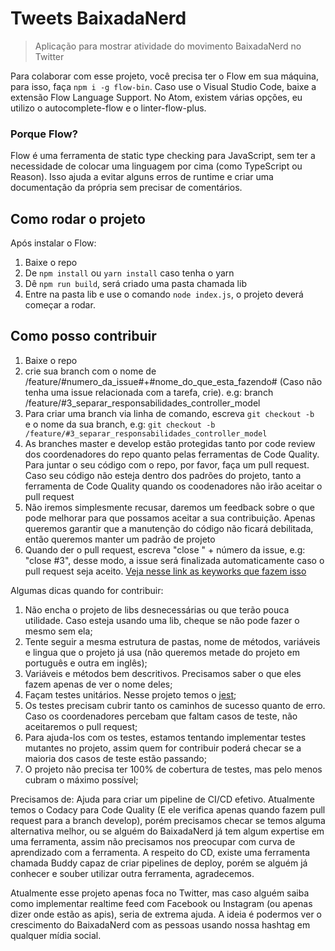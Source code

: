 # Tweets BaixadaNerd
> Aplicação para mostrar atividade do movimento BaixadaNerd no Twitter

Para colaborar com esse projeto, você precisa ter o Flow em sua máquina, para isso, faça ```npm i -g flow-bin```. Caso use o Visual Studio Code, baixe a extensão Flow Language Support. No Atom, existem várias opções, eu utilizo o autocomplete-flow e o linter-flow-plus.

### Porque Flow?
  Flow é uma ferramenta de static type checking para JavaScript, sem ter a necessidade de colocar uma linguagem por cima (como TypeScript ou Reason). Isso ajuda a evitar alguns erros de runtime e criar uma documentação da própria sem precisar de comentários.


## Como rodar o projeto
Após instalar o Flow:
1. Baixe o repo
2. De ```npm install``` ou ```yarn install``` caso tenha o yarn
3. Dê ```npm run build```, será criado uma pasta chamada lib
4. Entre na pasta lib e use o comando ```node index.js```, o projeto deverá começar a rodar.

## Como posso contribuir
1. Baixe o repo
2. crie sua branch com o nome de /feature/#numero_da_issue#+#nome_do_que_esta_fazendo# (Caso não tenha uma issue relacionada com a tarefa, crie). e.g: branch /feature/#3_separar_responsabilidades_controller_model
  1. Para criar uma branch via linha de comando, escreva ```git checkout -b ``` e o nome da sua branch, e.g: ```git checkout -b /feature/#3_separar_responsabilidades_controller_model```
3. As branches master e develop estão protegidas tanto por code review dos coordenadores do repo quanto pelas ferramentas de Code Quality. Para juntar o seu código com o repo, por favor, faça um pull request. Caso seu código não esteja dentro dos padrões do projeto, tanto a ferramenta de Code Quality quando os coodenadores não irão aceitar o pull request
  1. Não iremos simplesmente recusar, daremos um feedback sobre o que pode melhorar para que possamos aceitar a sua contribuição. Apenas queremos garantir que a manutenção do código não ficará debilitada, então queremos manter um padrão de projeto
  2. Quando der o pull request, escreva "close " + número da issue, e.g: "close #3", desse modo, a issue será finalizada automaticamente caso o pull request seja aceito. [Veja nesse link as keyworks que fazem isso](https://help.github.com/articles/closing-issues-using-keywords/)

Algumas dicas quando for contribuir:
1. Não encha o projeto de libs desnecessárias ou que terão pouca utilidade. Caso esteja usando uma lib, cheque se não pode fazer o mesmo sem ela;
2. Tente seguir a mesma estrutura de pastas, nome de métodos, variáveis e lingua que o projeto já usa (não queremos metade do projeto em português e outra em inglês);
3. Variáveis e métodos bem descritivos. Precisamos saber o que eles fazem apenas de ver o nome deles;
4. Façam testes unitários. Nesse projeto temos o [jest](https://facebook.github.io/jest/);
  1. Os testes precisam cubrir tanto os caminhos de sucesso quanto de erro. Caso os coordenadores percebam que faltam casos de teste, não aceitaremos o pull request;
  2. Para ajuda-los com os testes, estamos tentando implementar testes mutantes no projeto, assim quem for contribuir poderá checar se a maioria dos casos de teste estão passando;
  3. O projeto não precisa ter 100% de cobertura de testes, mas pelo menos cubram o máximo possível;

Precisamos de:
  Ajuda para criar um pipeline de CI/CD efetivo. Atualmente temos o Codacy para Code Quality (E ele verifica apenas quando fazem pull request para a branch develop), porém precisamos checar se temos alguma alternativa melhor, ou se alguém do BaixadaNerd já tem algum expertise em uma ferramenta, assim não precisamos nos preocupar com curva de aprendizado com a ferramenta. A respeito do CD, existe uma ferramenta chamada Buddy capaz de criar pipelines de deploy, porém se alguém já conhecer e souber utilizar outra ferramenta, agradecemos.

  Atualmente esse projeto apenas foca no Twitter, mas caso alguém saiba como implementar realtime feed com Facebook ou Instagram (ou apenas dizer onde estão as apis), seria de extrema ajuda. A ideia é podermos ver o crescimento do BaixadaNerd com as pessoas usando nossa hashtag em qualquer mídia social.
